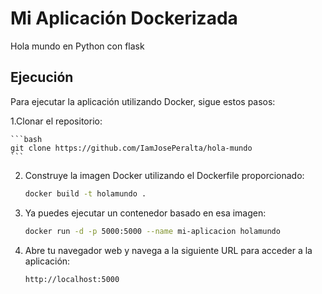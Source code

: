 # Mi Aplicación Dockerizada

Hola mundo en Python con flask

## Ejecución

Para ejecutar la aplicación utilizando Docker, sigue estos pasos:

1.Clonar el repositorio:

    ```bash
    git clone https://github.com/IamJosePeralta/hola-mundo
    ```
2. Construye la imagen Docker utilizando el Dockerfile proporcionado:

    ```bash
    docker build -t holamundo .
    ```

3.  Ya puedes ejecutar un contenedor basado en esa imagen:

    ```bash
    docker run -d -p 5000:5000 --name mi-aplicacion holamundo
    ```


6. Abre tu navegador web y navega a la siguiente URL para acceder a la aplicación:

    ```
    http://localhost:5000
    ```


